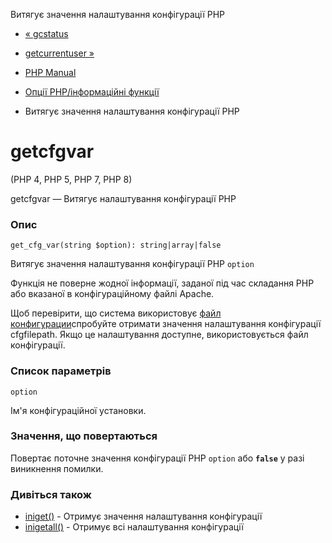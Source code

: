 Витягує значення налаштування конфігурації PHP

-   [« gcstatus](function.gc-status.html)
    
-   [getcurrentuser »](function.get-current-user.html)
    
-   [PHP Manual](index.md)
    
-   [Опції PHP/інформаційні функції](ref.info.md)
    
-   Витягує значення налаштування конфігурації PHP
    

# getcfgvar

(PHP 4, PHP 5, PHP 7, PHP 8)

getcfgvar — Витягує налаштування конфігурації PHP

### Опис

```methodsynopsis
get_cfg_var(string $option): string|array|false
```

Витягує значення налаштування конфігурації PHP `option`

Функція не поверне жодної інформації, заданої під час складання PHP або вказаної в конфігураційному файлі Apache.

Щоб перевірити, що система використовує [файл конфигурации](configuration.file.md)спробуйте отримати значення налаштування конфігурації cfgfilepath. Якщо це налаштування доступне, використовується файл конфігурації.

### Список параметрів

`option`

Ім'я конфігураційної установки.

### Значення, що повертаються

Повертає поточне значення конфігурації PHP `option` або **`false`** у разі виникнення помилки.

### Дивіться також

-   [iniget()](function.ini-get.html) - Отримує значення налаштування конфігурації
-   [inigetall()](function.ini-get-all.html) - Отримує всі налаштування конфігурації